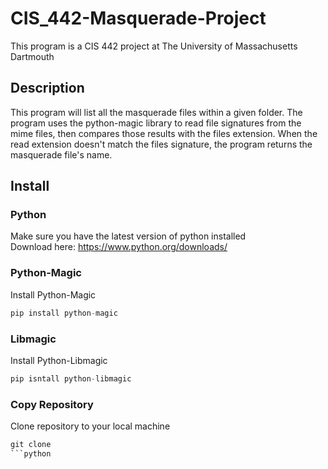 # CIS_442-Masquerade-Project
This program is a CIS 442 project at The University of Massachusetts Dartmouth

## Description
This program will list all the masquerade files within a given folder. The program uses the python-magic library to read file signatures from the mime files, then compares those results with the files extension. When the read extension doesn't match the files signature, the program returns the masquerade file's name.

## Install
### Python
Make sure you have the latest version of python installed <br />
Download here: https://www.python.org/downloads/ <br />

### Python-Magic
Install Python-Magic <br />
```python
pip install python-magic
```
### Libmagic
Install Python-Libmagic
```python
pip isntall python-libmagic
```
### Copy Repository
Clone repository to your local machine <br />
```python
git clone
```python
